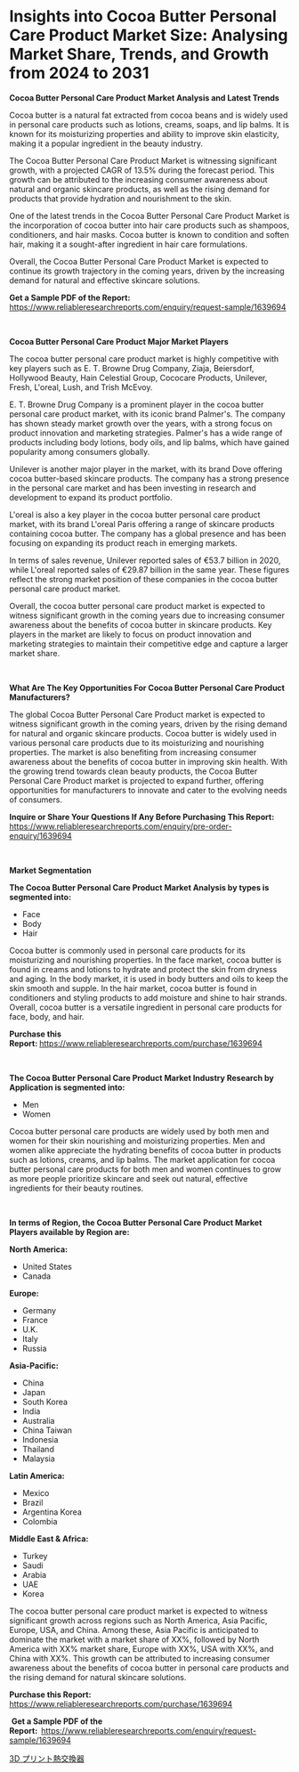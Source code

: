 <p><h1>Insights into Cocoa Butter Personal Care Product Market Size: Analysing Market Share, Trends, and Growth from 2024 to 2031</h1></p><p><strong>Cocoa Butter Personal Care Product Market Analysis and Latest Trends</strong></p>
<p><p>Cocoa butter is a natural fat extracted from cocoa beans and is widely used in personal care products such as lotions, creams, soaps, and lip balms. It is known for its moisturizing properties and ability to improve skin elasticity, making it a popular ingredient in the beauty industry.</p><p>The Cocoa Butter Personal Care Product Market is witnessing significant growth, with a projected CAGR of 13.5% during the forecast period. This growth can be attributed to the increasing consumer awareness about natural and organic skincare products, as well as the rising demand for products that provide hydration and nourishment to the skin.</p><p>One of the latest trends in the Cocoa Butter Personal Care Product Market is the incorporation of cocoa butter into hair care products such as shampoos, conditioners, and hair masks. Cocoa butter is known to condition and soften hair, making it a sought-after ingredient in hair care formulations.</p><p>Overall, the Cocoa Butter Personal Care Product Market is expected to continue its growth trajectory in the coming years, driven by the increasing demand for natural and effective skincare solutions.</p></p>
<p><strong>Get a Sample PDF of the Report:&nbsp;</strong> <a href="https://www.reliableresearchreports.com/enquiry/request-sample/1639694">https://www.reliableresearchreports.com/enquiry/request-sample/1639694</a></p>
<p>&nbsp;</p>
<p><strong>Cocoa Butter Personal Care Product Major Market Players</strong></p>
<p><p>The cocoa butter personal care product market is highly competitive with key players such as E. T. Browne Drug Company, Ziaja, Beiersdorf, Hollywood Beauty, Hain Celestial Group, Cococare Products, Unilever, Fresh, L'oreal, Lush, and Trish McEvoy. </p><p>E. T. Browne Drug Company is a prominent player in the cocoa butter personal care product market, with its iconic brand Palmer's. The company has shown steady market growth over the years, with a strong focus on product innovation and marketing strategies. Palmer's has a wide range of products including body lotions, body oils, and lip balms, which have gained popularity among consumers globally.</p><p>Unilever is another major player in the market, with its brand Dove offering cocoa butter-based skincare products. The company has a strong presence in the personal care market and has been investing in research and development to expand its product portfolio.</p><p>L'oreal is also a key player in the cocoa butter personal care product market, with its brand L'oreal Paris offering a range of skincare products containing cocoa butter. The company has a global presence and has been focusing on expanding its product reach in emerging markets.</p><p>In terms of sales revenue, Unilever reported sales of €53.7 billion in 2020, while L'oreal reported sales of €29.87 billion in the same year. These figures reflect the strong market position of these companies in the cocoa butter personal care product market.</p><p>Overall, the cocoa butter personal care product market is expected to witness significant growth in the coming years due to increasing consumer awareness about the benefits of cocoa butter in skincare products. Key players in the market are likely to focus on product innovation and marketing strategies to maintain their competitive edge and capture a larger market share.</p></p>
<p>&nbsp;</p>
<p><strong>What Are The Key Opportunities For Cocoa Butter Personal Care Product Manufacturers?</strong></p>
<p><p>The global Cocoa Butter Personal Care Product market is expected to witness significant growth in the coming years, driven by the rising demand for natural and organic skincare products. Cocoa butter is widely used in various personal care products due to its moisturizing and nourishing properties. The market is also benefiting from increasing consumer awareness about the benefits of cocoa butter in improving skin health. With the growing trend towards clean beauty products, the Cocoa Butter Personal Care Product market is projected to expand further, offering opportunities for manufacturers to innovate and cater to the evolving needs of consumers.</p></p>
<p><strong>Inquire or Share Your Questions If Any Before Purchasing This Report:</strong> <a href="https://www.reliableresearchreports.com/enquiry/pre-order-enquiry/1639694">https://www.reliableresearchreports.com/enquiry/pre-order-enquiry/1639694</a></p>
<p>&nbsp;</p>
<p><strong>Market Segmentation</strong></p>
<p><strong>The Cocoa Butter Personal Care Product Market Analysis by types is segmented into:</strong></p>
<p><ul><li>Face</li><li>Body</li><li>Hair</li></ul></p>
<p><p>Cocoa butter is commonly used in personal care products for its moisturizing and nourishing properties. In the face market, cocoa butter is found in creams and lotions to hydrate and protect the skin from dryness and aging. In the body market, it is used in body butters and oils to keep the skin smooth and supple. In the hair market, cocoa butter is found in conditioners and styling products to add moisture and shine to hair strands. Overall, cocoa butter is a versatile ingredient in personal care products for face, body, and hair.</p></p>
<p><strong>Purchase this Report:&nbsp;</strong><a href="https://www.reliableresearchreports.com/purchase/1639694">https://www.reliableresearchreports.com/purchase/1639694</a></p>
<p>&nbsp;</p>
<p><strong>The Cocoa Butter Personal Care Product Market Industry Research by Application is segmented into:</strong></p>
<p><ul><li>Men</li><li>Women</li></ul></p>
<p><p>Cocoa butter personal care products are widely used by both men and women for their skin nourishing and moisturizing properties. Men and women alike appreciate the hydrating benefits of cocoa butter in products such as lotions, creams, and lip balms. The market application for cocoa butter personal care products for both men and women continues to grow as more people prioritize skincare and seek out natural, effective ingredients for their beauty routines.</p></p>
<p>&nbsp;</p>
<p><strong>In terms of Region, the Cocoa Butter Personal Care Product Market Players available by Region are:</strong></p>
<p>
    <p> <strong> North America: </strong>
        <ul>
            <li>United States</li>
            <li>Canada</li>
        </ul>
        </p> 
    <p> <strong> Europe: </strong>
        <ul>
            <li>Germany</li>
            <li>France</li>
            <li>U.K.</li>
            <li>Italy</li>
            <li>Russia</li>
        </ul>
        </p> 
    <p> <strong> Asia-Pacific: </strong>
        <ul>
            <li>China</li>
            <li>Japan</li>
            <li>South Korea</li>
            <li>India</li>
            <li>Australia</li>
            <li>China Taiwan</li>
            <li>Indonesia</li>
            <li>Thailand</li>
            <li>Malaysia</li>
        </ul>
        </p> 
    <p> <strong> Latin America: </strong>
        <ul>
            <li>Mexico</li>
            <li>Brazil</li>
            <li>Argentina Korea</li>
            <li>Colombia</li>
        </ul>
        </p> 
    <p> <strong> Middle East & Africa: </strong>
        <ul>
            <li>Turkey</li>
            <li>Saudi</li>
            <li>Arabia</li>
            <li>UAE</li>
            <li>Korea</li>
        </ul>
    </p>
    </p>
<p><p>The cocoa butter personal care product market is expected to witness significant growth across regions such as North America, Asia Pacific, Europe, USA, and China. Among these, Asia Pacific is anticipated to dominate the market with a market share of XX%, followed by North America with XX% market share, Europe with XX%, USA with XX%, and China with XX%. This growth can be attributed to increasing consumer awareness about the benefits of cocoa butter in personal care products and the rising demand for natural skincare solutions.</p></p>
<p><strong>Purchase this Report: </strong><a href="https://www.reliableresearchreports.com/purchase/1639694">https://www.reliableresearchreports.com/purchase/1639694</a></p>
<p>&nbsp;<strong>Get a Sample PDF of the Report:&nbsp;&nbsp;</strong><a href="https://www.reliableresearchreports.com/enquiry/request-sample/1639694">https://www.reliableresearchreports.com/enquiry/request-sample/1639694</a></p>
<p><strong></strong></p>
<p><p><a href="https://github.com/ppmazlotr77499/Market-Research-Report-List-1/blob/main/73787507115.md">3D プリント熱交換器</a></p></p>